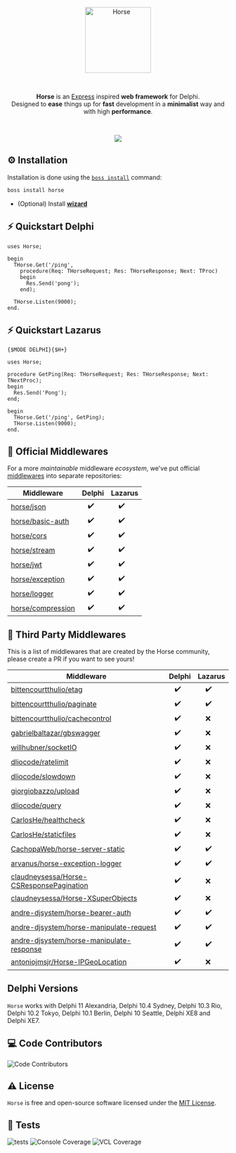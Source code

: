 <p align="center">
  <a href="https://github.com/HashLoad/horse/blob/master/img/horse.png">
    <img alt="Horse" height="150" src="https://github.com/HashLoad/horse/blob/master/img/horse.png">
  </a>  
</p><br>
<p align="center">
  <b>Horse</b> is an <a href="https://github.com/expressjs/express">Express</a> inspired <b>web framework</b> for Delphi.<br>Designed to <b>ease</b> things up for <b>fast</b> development in a <b>minimalist</b> way and with high <b>performance</b>.
</p><br>
<p align="center">
  <a href="https://t.me/hashload">
    <img src="https://img.shields.io/badge/telegram-join%20channel-7289DA?style=flat-square">
  </a>
</p>

## ⚙️ Installation
Installation is done using the [`boss install`](https://github.com/HashLoad/boss) command:
``` sh
boss install horse
```
* (Optional) Install [**wizard**](https://github.com/HashLoad/horse-wizard)

## ⚡️ Quickstart Delphi
```delphi
uses Horse;

begin
  THorse.Get('/ping',
    procedure(Req: THorseRequest; Res: THorseResponse; Next: TProc)
    begin
      Res.Send('pong');
    end);

  THorse.Listen(9000);
end.
```

## ⚡️ Quickstart Lazarus
```delphi
{$MODE DELPHI}{$H+}

uses Horse;

procedure GetPing(Req: THorseRequest; Res: THorseResponse; Next: TNextProc);
begin
  Res.Send('Pong');
end;

begin
  THorse.Get('/ping', GetPing);
  THorse.Listen(9000);
end. 
```

## 🧬 Official Middlewares

For a more _maintainable_ middleware _ecosystem_, we've put official [middlewares](https://docs.gofiber.io/middleware) into separate repositories:

| Middleware | Delphi | Lazarus |
| ------------------------------------------------------------------- | -------------------- | --------------------------- |
|  [horse/json](https://github.com/HashLoad/jhonson)                  | &nbsp;&nbsp;&nbsp;✔️ | &nbsp;&nbsp;&nbsp;&nbsp;✔️ |
|  [horse/basic-auth](https://github.com/HashLoad/horse-basic-auth)   | &nbsp;&nbsp;&nbsp;✔️ | &nbsp;&nbsp;&nbsp;&nbsp;✔️ |
|  [horse/cors](https://github.com/HashLoad/horse-cors)               | &nbsp;&nbsp;&nbsp;✔️ | &nbsp;&nbsp;&nbsp;&nbsp;✔️ |
|  [horse/stream](https://github.com/HashLoad/horse-octet-stream)     | &nbsp;&nbsp;&nbsp;✔️ | &nbsp;&nbsp;&nbsp;&nbsp;✔️ |
|  [horse/jwt](https://github.com/HashLoad/horse-jwt)                 | &nbsp;&nbsp;&nbsp;✔️ | &nbsp;&nbsp;&nbsp;&nbsp;✔️ |
|  [horse/exception](https://github.com/HashLoad/handle-exception)    | &nbsp;&nbsp;&nbsp;✔️ | &nbsp;&nbsp;&nbsp;&nbsp;✔️ |
|  [horse/logger](https://github.com/HashLoad/horse-logger)           | &nbsp;&nbsp;&nbsp;✔️ | &nbsp;&nbsp;&nbsp;&nbsp;✔️ |
|  [horse/compression](https://github.com/HashLoad/horse-compression) | &nbsp;&nbsp;&nbsp;✔️ | &nbsp;&nbsp;&nbsp;&nbsp;✔️ |

## 🌱 Third Party Middlewares

This is a list of middlewares that are created by the Horse community, please create a PR if you want to see yours!

| Middleware | Delphi | Lazarus |
| -------------------------------------------------------------------------------------------------------- | -------------------- | --------------------------- |
|  [bittencourtthulio/etag](https://github.com/bittencourtthulio/Horse-ETag)                               | &nbsp;&nbsp;&nbsp;✔️ | &nbsp;&nbsp;&nbsp;&nbsp;✔️ |
|  [bittencourtthulio/paginate](https://github.com/bittencourtthulio/Horse-Paginate)                       | &nbsp;&nbsp;&nbsp;✔️ | &nbsp;&nbsp;&nbsp;&nbsp;✔️ |
|  [bittencourtthulio/cachecontrol](https://github.com/bittencourtthulio/horse-cachecontrol)               | &nbsp;&nbsp;&nbsp;✔️ | &nbsp;&nbsp;&nbsp;&nbsp;❌ |
|  [gabrielbaltazar/gbswagger](https://github.com/gabrielbaltazar/gbswagger)                               | &nbsp;&nbsp;&nbsp;✔️ | &nbsp;&nbsp;&nbsp;&nbsp;❌ |
|  [willhubner/socketIO](https://github.com/WillHubner/Horse-SocketIO)                                     | &nbsp;&nbsp;&nbsp;✔️ | &nbsp;&nbsp;&nbsp;&nbsp;❌ |
|  [dliocode/ratelimit](https://github.com/dliocode/horse-ratelimit)                                       | &nbsp;&nbsp;&nbsp;✔️ | &nbsp;&nbsp;&nbsp;&nbsp;❌ |
|  [dliocode/slowdown](https://github.com/dliocode/horse-slowdown)                                         | &nbsp;&nbsp;&nbsp;✔️ | &nbsp;&nbsp;&nbsp;&nbsp;❌ |
|  [giorgiobazzo/upload](https://github.com/giorgiobazzo/horse-upload)                                     | &nbsp;&nbsp;&nbsp;✔️ | &nbsp;&nbsp;&nbsp;&nbsp;❌ |
|  [dliocode/query](https://github.com/dliocode/horse-query)                                               | &nbsp;&nbsp;&nbsp;✔️ | &nbsp;&nbsp;&nbsp;&nbsp;❌ |
|  [CarlosHe/healthcheck](https://github.com/CarlosHe/horse-healthcheck)                                   | &nbsp;&nbsp;&nbsp;✔️ | &nbsp;&nbsp;&nbsp;&nbsp;❌ |
|  [CarlosHe/staticfiles](https://github.com/CarlosHe/horse-staticfiles)                                   | &nbsp;&nbsp;&nbsp;✔️ | &nbsp;&nbsp;&nbsp;&nbsp;❌ |
|  [CachopaWeb/horse-server-static](https://github.com/CachopaWeb/horse-server-static)                     | &nbsp;&nbsp;&nbsp;✔️ | &nbsp;&nbsp;&nbsp;&nbsp;✔️ |
|  [arvanus/horse-exception-logger](https://github.com/arvanus/horse-exception-logger)                     | &nbsp;&nbsp;&nbsp;✔️ | &nbsp;&nbsp;&nbsp;&nbsp;✔️ |
|  [claudneysessa/Horse-CSResponsePagination](https://github.com/claudneysessa/Horse-CSResponsePagination) | &nbsp;&nbsp;&nbsp;✔️ | &nbsp;&nbsp;&nbsp;&nbsp;❌ |
|  [claudneysessa/Horse-XSuperObjects](https://github.com/claudneysessa/Horse-XSuperObjects)               | &nbsp;&nbsp;&nbsp;✔️ | &nbsp;&nbsp;&nbsp;&nbsp;❌ |
|  [andre-djsystem/horse-bearer-auth](https://github.com/andre-djsystem/horse-bearer-auth)                 | &nbsp;&nbsp;&nbsp;✔️ | &nbsp;&nbsp;&nbsp;&nbsp;✔️ |
|  [andre-djsystem/horse-manipulate-request](https://github.com/andre-djsystem/horse-manipulate-request)   | &nbsp;&nbsp;&nbsp;✔️ | &nbsp;&nbsp;&nbsp;&nbsp;✔️ |
|  [andre-djsystem/horse-manipulate-response](https://github.com/andre-djsystem/horse-manipulate-response) | &nbsp;&nbsp;&nbsp;✔️ | &nbsp;&nbsp;&nbsp;&nbsp;✔️ |
|  [antoniojmsjr/Horse-IPGeoLocation](https://github.com/antoniojmsjr/Horse-IPGeoLocation)                 | &nbsp;&nbsp;&nbsp;✔️ | &nbsp;&nbsp;&nbsp;&nbsp;❌ |

## Delphi Versions
`Horse` works with Delphi 11 Alexandria, Delphi 10.4 Sydney, Delphi 10.3 Rio, Delphi 10.2 Tokyo, Delphi 10.1 Berlin, Delphi 10 Seattle, Delphi XE8 and Delphi XE7.

## 💻 Code Contributors
<img src="https://opencollective.com/horse/contributors.svg?width=890&button=false" alt="Code Contributors" style="max-width:100%;">

## ⚠️ License

`Horse` is free and open-source software licensed under the [MIT License](https://github.com/HashLoad/horse/blob/master/LICENSE). 

## 📐 Tests

![tests](https://github.com/GlerystonMatos/horse/workflows/tests/badge.svg) ![Console Coverage ](https://img.shields.io/badge/console%20coverage-45%25-blue) ![VCL Coverage ](https://img.shields.io/badge/vcl%20coverage-43%25-blue)
